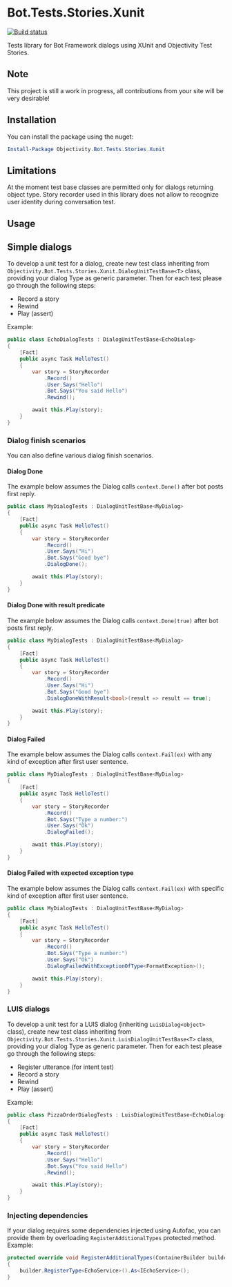 # Bot.Tests.Stories.Xunit

[![Build status](https://ci.appveyor.com/api/projects/status/yinx2sypuempoi3g?svg=true)](https://ci.appveyor.com/project/ObjectivityAdminsTeam/bot-tests-stories-xunit)

Tests library for Bot Framework dialogs using XUnit and Objectivity Test Stories.

## Note

This project is still a work in progress, all contributions from your site will be very desirable!

## Installation

You can install the package using the nuget:

```powershell
Install-Package Objectivity.Bot.Tests.Stories.Xunit
```

## Limitations

At the moment test base classes are permitted only for dialogs returning object type. Story recorder used in this library does not allow to recognize user identity during conversation test.

## Usage

## Simple dialogs

To develop a unit test for a dialog, create new test class inheriting from `Objectivity.Bot.Tests.Stories.Xunit.DialogUnitTestBase<T>` class, providing your dialog Type as generic parameter. Then for each test please go through the following steps:

* Record a story
* Rewind
* Play (assert)

Example:

```cs
public class EchoDialogTests : DialogUnitTestBase<EchoDialog>
{
    [Fact]
    public async Task HelloTest()
    {
        var story = StoryRecorder
            .Record()
            .User.Says("Hello")
            .Bot.Says("You said Hello")
            .Rewind();

        await this.Play(story);
    }
}
```

### Dialog finish scenarios

You can also define various dialog finish scenarios.

#### Dialog Done

The example below assumes the Dialog calls `context.Done()` after bot posts first reply.

```cs
public class MyDialogTests : DialogUnitTestBase<MyDialog>
{
    [Fact]
    public async Task HelloTest()
    {
        var story = StoryRecorder
            .Record()
            .User.Says("Hi")
            .Bot.Says("Good bye")
            .DialogDone();

        await this.Play(story);
    }
}
```

#### Dialog Done with result predicate

The example below assumes the Dialog calls `context.Done(true)` after bot posts first reply.

```cs
public class MyDialogTests : DialogUnitTestBase<MyDialog>
{
    [Fact]
    public async Task HelloTest()
    {
        var story = StoryRecorder
            .Record()
            .User.Says("Hi")
            .Bot.Says("Good bye")
            .DialogDoneWithResult<bool>(result => result == true);

        await this.Play(story);
    }
}
```

#### Dialog Failed

The example below assumes the Dialog calls `context.Fail(ex)` with any kind of exception after first user sentence.

```cs
public class MyDialogTests : DialogUnitTestBase<MyDialog>
{
    [Fact]
    public async Task HelloTest()
    {
        var story = StoryRecorder
            .Record()
            .Bot.Says("Type a number:")
            .User.Says("Ok")
            .DialogFailed();

        await this.Play(story);
    }
}
```

#### Dialog Failed with expected exception type

The example below assumes the Dialog calls `context.Fail(ex)` with specific kind of exception after first user sentence.

```cs
public class MyDialogTests : DialogUnitTestBase<MyDialog>
{
    [Fact]
    public async Task HelloTest()
    {
        var story = StoryRecorder
            .Record()
            .Bot.Says("Type a number:")
            .User.Says("Ok")
            .DialogFailedWithExceptionOfType<FormatException>();

        await this.Play(story);
    }
}
```

### LUIS dialogs

To develop a unit test for a LUIS dialog (inheriting `LuisDialog<object>` class), create new test class inheriting from `Objectivity.Bot.Tests.Stories.Xunit.LuisDialogUnitTestBase<T>` class, providing your dialog Type as generic parameter. Then for each test please go through the following steps:

* Register utterance (for intent test)
* Record a story
* Rewind
* Play (assert)

Example:

```cs
public class PizzaOrderDialogTests : LuisDialogUnitTestBase<EchoDialog>
{
    [Fact]
    public async Task HelloTest()
    {
        var story = StoryRecorder
            .Record()
            .User.Says("Hello")
            .Bot.Says("You said Hello")
            .Rewind();

        await this.Play(story);
    }
}
```

### Injecting dependencies

If your dialog requires some dependencies injected using Autofac, you can provide them by overloading `RegisterAdditionalTypes` protected method. Example:

```cs
protected override void RegisterAdditionalTypes(ContainerBuilder builder)
{
    builder.RegisterType<EchoService>().As<IEchoService>();
}
```